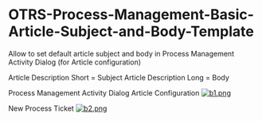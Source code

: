 # OTRS-Process-Management-Basic-Article-Subject-and-Body-Template
Allow to set default article subject and body in Process Management Activity Dialog (for Article configuration)

Article Description Short = Subject
Article Description Long = Body

Process Management Activity Dialog Article Configuration
[![b1.png](https://i.postimg.cc/VstzY5w8/b1.png)](https://postimg.cc/yW7Mj1WQ)

New Process Ticket
[![b2.png](https://i.postimg.cc/C1qpLrWN/b2.png)](https://postimg.cc/ZB4MwHYB)
